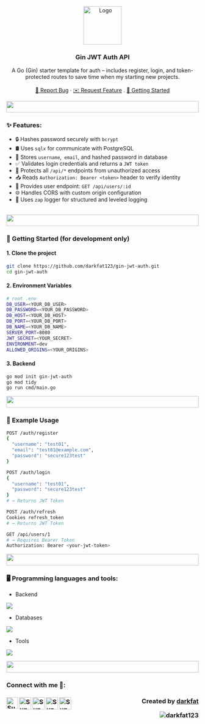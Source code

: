 <!-- PROJECT LOGO -->
<div align="center">
  <a href="https://github.com/github_username/repo_name">
    <img src="https://media0.giphy.com/media/v1.Y2lkPTc5MGI3NjExeGZjandja2RleXFyM3NlbnRqbTR2emRybjB0emtxN3Y4dGZwdWdieCZlcD12MV9pbnRlcm5hbF9naWZfYnlfaWQmY3Q9cw/myAFzJ8hJnlJiMN4hB/giphy.gif" alt="Logo" height="100">
  </a>

<h3 align="center">Gin JWT Auth API</h3>

  <p align="center">
    A Go (Gin) starter template for auth – includes register, login, and token-protected routes to save time when my starting new projects.
    <br />
    <br />
    <a href="https://github.com/darkfat123/gin-jwt-auth/issues">🚨 Report Bug</a>
    ·
    <a href="https://github.com/darkfat123/gin-jwt-auth/issues">✉️ Request Feature</a>
    .
    <a href="https://github.com/darkfat123/gin-jwt-auth?tab=readme-ov-file#-getting-started-for-development-only">🚀 Getting Started</a>
  </p>
</div>
<img src="https://i.imgur.com/dBaSKWF.gif" height="30" width="100%">

<h3 align="left">✨ Features:</h3>

  * 🔒 Hashes password securely with `bcrypt`
  * 🛢️ Uses `sqlx` for communicate with PostgreSQL
  * 📝 Stores `username`,` email`, and hashed password in database
  * ✅ Validates login credentials and returns a `JWT token`
  * 🔐 Protects all `/api/*` endpoints from unauthorized access
  * 📥 Reads `Authorization: Bearer <token>` header to verify identity
  * 👤 Provides user endpoint: `GET /api/users/:id`
  * 🌐 Handles CORS with custom origin configuration
  * 📄 Uses `zap` logger for structured and leveled logging

</br>
<img src="https://i.imgur.com/dBaSKWF.gif" height="30" width="100%">

### 🚀 Getting Started (for development only)

#### 1. Clone the project
```bash
git clone https://github.com/darkfat123/gin-jwt-auth.git
cd gin-jwt-auth
```

#### 2. Environment Variables
```bash
# root .env
DB_USER=<YOUR_DB_USER>
DB_PASSWORD=<YOUR_DB_PASSWORD>
DB_HOST=<YOUR_DB_HOST>
DB_PORT=<YOUR_DB_PORT>
DB_NAME=<YOUR_DB_NAME>
SERVER_PORT=8080
JWT_SECRET=<YOUR_SECRET>
ENVIRONMENT=dev
ALLOWED_ORIGINS=<YOUR_ORIGINS>
```

#### 3. Backend
```bash
go mod init gin-jwt-auth
go mod tidy
go run cmd/main.go
```

<img src="https://i.imgur.com/dBaSKWF.gif" height="30" width="100%">

### 🚨 Example Usage
```bash
POST /auth/register
{
  "username": "test01",
  "email": "test01@example.com",
  "password": "secure123test"
}

POST /auth/login
{
  "username": "test01",
  "password": "secure123test"
}
# → Returns JWT Token

POST /auth/refresh
Cookies refresh_token
# → Returns JWT Token

GET /api/users/1
# → Requires Bearer Token
Authorization: Bearer <your-jwt-token>
```

<img src="https://i.imgur.com/dBaSKWF.gif" height="30" width="100%">

<h3 align="left">🖥️ Programming languages and tools:</h3>

- Backend
<p align="left">
  <a href="https://skillicons.dev">
    <img src="https://skillicons.dev/icons?i=go" />
  </a>
</p>

- Databases
<p align="left">
  <a href="https://skillicons.dev">
    <img src="https://skillicons.dev/icons?i=postgresql" />
  </a>
</p>

- Tools
<p align="left">
  <a href="https://skillicons.dev">
    <img src="https://skillicons.dev/icons?i=git,github,vscode,postman" />
  </a>
</p>

<img src="https://i.imgur.com/dBaSKWF.gif" height="30" width="100%">

<h3> Connect with me 🎊: <h3>
  <a href="https://www.linkedin.com/in/supakorn-yookack-39a730289/">
   <img align="left" alt="Supakorn Yookack | Linkedin" width="30px" src="https://www.vectorlogo.zone/logos/linkedin/linkedin-icon.svg" />
  </a>
  <a href="mailto:supakorn.yookack@gmail.com">
    <img align="left" alt="Supakorn Yookack | Gmail" width="32px" src="https://www.vectorlogo.zone/logos/gmail/gmail-icon.svg" />
  </a>
  <a href="https://medium.com/@yookack_s">
    <img align="left" alt="Supakorn Yookack | Medium" width="32px" src="https://www.vectorlogo.zone/logos/medium/medium-tile.svg" />
  </a>
   <a href="https://www.facebook.com/supakorn.yookaek/">
    <img align="left" alt="Supakorn Yookack | Facebook" width="32px" src="https://www.vectorlogo.zone/logos/facebook/facebook-tile.svg" />
  </a>
   <a href="https://github.com/darkfat123">
    <img align="left" alt="Supakorn Yookack | Github" width="32px" src="https://www.vectorlogo.zone/logos/github/github-tile.svg" />
  </a>
    <p align="right" > Created by <a href="https://github.com/darkfat123">darkfat</a></p> <p align="right" > <img src="https://komarev.com/ghpvc/?username=darkfat123&label=Profile%20views&color=0e75b6&style=flat" alt="darkfat123" /> </p>
